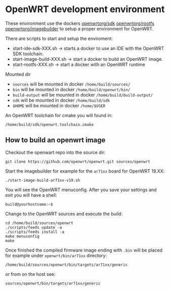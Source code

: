 # OpenWRT development environment

These environment use the dockers [openwrtorg/sdk](https://hub.docker.com/r/openwrtorg/sdk) [openwrtorg/rootfs](https://hub.docker.com/r/openwrtorg/rootfs)
[openwrtorg/imagebuilder](https://hub.docker.com/r/openwrtorg/imagebuilder) to setup a proper environment for OpenWRT.

There are scripts to start and setup the enviroment:

* start-ide-sdk-XXX.sh -> starts a docker to use an IDE with the OpenWRT SDK toolchain.
* start-image-build-XXX.sh -> start a docker to build an OpenWRT image.
* start-rootfs-XXX.sh -> start a docker with an OpenWRT runtime

Mounted dir

* `sources` will be mounted in docker `/home/build/sources/`
* `bin` will be mounted in docker `/home/build/openwrt/bin/`
* `build-output` will be mounted in docker `/home/build/build-output/`
* `sdk` will be mounted in docker `/home/build/sdk`
* `$HOME` will be mounted in docker `/home/$USER`

An OpenWRT toolchain for cmake you will found in:

`/home/build/sdk/openwrt.toolchain.cmake`

## How to build an openwrt image

Checkout the openwart repo into the source dir:

`git clone https://github.com/openwrt/openwrt.git sources/openwrt`

Start the imagebuilder for example for the `ar71xx` board for OpenWRT 19.XX:

`./start-image-build-ar71xx-v19.sh`

You will see the OpenWRT menuconfig. After you save your settings and exit you will have a shell:

`build@yourhostname:~$ `

Change to the OpenWRT sources and execute the build:

```
cd /home/build/sources/openwrt
./scripts/feeds update -a
./scripts/feeds install -a
make menuconfig
make
```

Once finished the compiled firmware image ending with `.bin` will be placed for example under `openwrt/bin/ar71xx` directory:

`/home/build/sources/openwrt/bin/targets/ar71xx/generic`
    
or from on the host see:

`sources/openwrt/bin/targets/ar71xx/generic`
